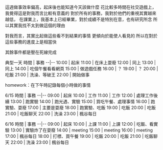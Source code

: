 這週做事效率偏高，起床後也能知道今天該做什麼
花比較多時間在社交遊戲上，我覺得這是對我而言比較有意義的
對於所有的事務，我對於他們的重視其實越來越低，
在課業上，我基本上已經畢業，對於成績不是特別在意，也有研究所念
所以其實我找不太到做這個的理由

對我而言，其實比起做這些看不到結果的事情
更傾向於能使人看見的
所以在對於這些事務的進度上是相當快

其餘事件都是壓在死線完成

典型一天
時間 | 事務
--|--
10:00 | 起床
11:00 | 在床上耍廢
12:00 | 同上
13:00 | 同上
14:00 | 吃個午餐看看網頁
15:00 | 做遊戲任務
16:00 | ？
19:00 | ？
20:00 | 吃飯
21:00 | 洗澡、等破王
22:00 | 開始做事



homework：在下午時記錄每個小時做的事情


6/15
時間 | 事務
--|--
09:00 | 起床 
10:00 | 工作
11:00 | 工作
12:00 | 處理工作後續
13:00 | 跑實驗
14:00 | 跑光遇、實驗
15:00 | 買吃午餐、處理事情
16:00 | 跑實驗、耍廢
17:00 | 主要是耍廢
18:00 | 跑實驗、吃飯
19:00 | 吃飯
20:00 | 吃飯
21:00 | 吃飯聊天
22:00 | 洗澡
23:00 | 楓谷每日


6/16
時間 | 事務
--|--
09:00 | 起床 
10:00 | 上課
11:00 | 上課
12:00 | 吃飯、看實驗
13:00 | 實驗炸了在耍廢
14:00 | meeting
15:00 | meeting
16:00 | meeting
17:00 | 楓谷每日
18:00 | 打標、買午餐
19:00 | 吃飯
20:00 | 吃飯
21:00 | 吃飯聊天
22:00 | 洗澡
23:00 | 楓谷每日


